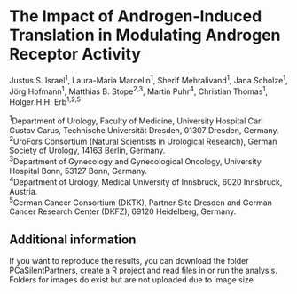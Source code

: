 # The Impact of Androgen-Induced Translation in Modulating Androgen Receptor Activity

Justus S. Israel<sup>1</sup>, Laura-Maria Marcelin<sup>1</sup>, Sherif Mehralivand<sup>1</sup>, Jana Scholze<sup>1</sup>, Jörg Hofmann<sup>1</sup>, Matthias B. Stope<sup>2,3</sup>, Martin Puhr<sup>4</sup>, Christian Thomas<sup>1</sup>, Holger H.H. Erb<sup>1,2,5</sup>

<sup>1</sup>Department of Urology, Faculty of Medicine, University Hospital Carl Gustav Carus, Technische Universität Dresden, 01307 Dresden, Germany. <br>
<sup>2</sup>UroFors Consortium (Natural Scientists in Urological Research), German Society of Urology, 14163 Berlin, Germany. <br>
<sup>3</sup>Department of Gynecology and Gynecological Oncology, University Hospital Bonn, 53127 Bonn, Germany.  <br>
<sup>4</sup>Department of Urology, Medical University of Innsbruck, 6020 Innsbruck, Austria. <br>
<sup>5</sup>German Cancer Consortium (DKTK), Partner Site Dresden and German Cancer Research Center (DKFZ), 69120 Heidelberg, Germany. <br>

## Additional information

If you want to reproduce the results, you can download the folder PCaSilentPartners, create a R project and read files in or run the analysis. Folders for images do exist but are not uploaded due to image size.
